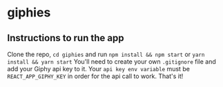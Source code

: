 # giphies
## Instructions to run the app
Clone the repo, `cd giphies` and run `npm install && npm start` or `yarn install && yarn start`
You'll need to create your own `.gitignore` file and add your Giphy api key to it. Your `api key env variable` must be `REACT_APP_GIPHY_KEY` in order for the api call to work.
That's it!
